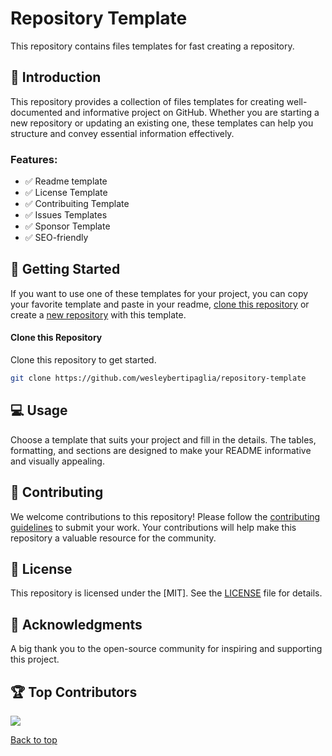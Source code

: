 # Repository Template

This repository contains files templates for fast creating a repository.

## 📃 Introduction

This repository provides a collection of files templates for creating well-documented and informative project on GitHub. Whether you are starting a new repository or updating an existing one, these templates can help you structure and convey essential information effectively.

### Features:

- ✅ Readme template
- ✅ License Template
- ✅ Contribuiting Template
- ✅ Issues Templates
- ✅ Sponsor Template
- ✅ SEO-friendly

## 🤖 Getting Started

If you want to use one of these templates for your project, you can copy your favorite template and paste in your readme, [clone this repository](#clone-this-repository) or create a [new repository](https://github.com/new?template_name=repository-template&template_owner=wesleybertipaglia) with this template.

#### Clone this Repository

Clone this repository to get started.

```bash
git clone https://github.com/wesleybertipaglia/repository-template
```

## 💻 Usage

Choose a template that suits your project and fill in the details. The tables, formatting, and sections are designed to make your README informative and visually appealing.

## 🤝 Contributing

We welcome contributions to this repository! Please follow the [contributing guidelines](CONTRIBUTING.md) to submit your work. Your contributions will help make this repository a valuable resource for the community.

## 📜 License

This repository is licensed under the [MIT]. See the [LICENSE](LICENSE) file for details.

## 🎉 Acknowledgments

A big thank you to the open-source community for inspiring and supporting this project.

## 🏆 Top Contributors

<a href="https://github.com/wesleybertipaglia/repository-template/graphs/contributors">
  <img src = "https://contrib.rocks/image?repo=wesleybertipaglia/repository-template"/>
</a>

[Back to top](#repository-template)
